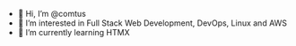 - 👋 Hi, I’m @comtus
- 👀 I’m interested in Full Stack Web Development, DevOps, Linux and AWS
- 🌱 I’m currently learning HTMX


<!---
comtus/comtus is a ✨ special ✨ repository because its `README.md` (this file) appears on your GitHub profile.
You can click the Preview link to take a look at your changes.
--->
